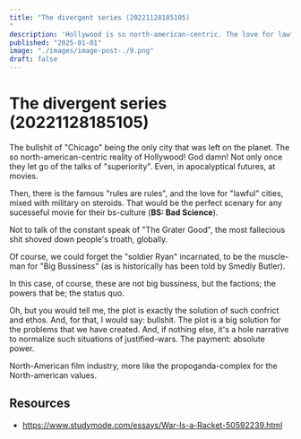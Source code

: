 ```yaml
---
title: "The divergent series (20221128185105)"
description: 'Hollywood is so north-american-centric. The love for lawful cities, mixed with military on steroids. The bullshit of Chicago being the only city that was left on the planet.'
published: "2025-01-01"
image: "./images/image-post-./9.png"
draft: false
---
```


# The divergent series (20221128185105)

The bullshit of "Chicago" being the only city that was left on the planet.
The so north-american-centric reality of Hollywood! God damn! Not only once
they let go of the talks of "superiority". Even, in apocalyptical futures,
at movies. 

Then, there is the famous "rules are rules", and the love for "lawful" cities, 
mixed with military on steroids. That would be the perfect scenary for any 
sucesseful movie for their bs-culture (**BS: Bad Science**).

Not to talk of the constant speak of "The Grater Good", the most fallecious shit
shoved down people's troath, globally.

Of course, we could forget the "soldier Ryan" incarnated, to be the muscle-man 
for "Big Bussiness" (as is historically has been told by Smedly Butler).

In this case, of course, these are not big bussiness, but the factions; the 
powers that be; the status quo.

Oh, but you would tell me, the plot is exactly the solution of such confrict and 
ethos. And, for that, I would say: bullshit. The plot is a big solution for the 
problems that we have created. And, if nothing else, it's a hole narrative to 
normalize such situations of justified-wars. The payment: absolute power.

North-American film industry, more like the propoganda-complex for the 
North-american values.

## Resources
- https://www.studymode.com/essays/War-Is-a-Racket-50592239.html
